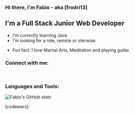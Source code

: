 ### Hi there, I'm Fabio - aka [frodri13]

## I'm a Full Stack Junior Web Developer

- I'm currently learning Java
- I'm looking for a role, remote or oterwise
<!-- - I'm working on my blog  -->
- Fun fact: I love Martial Arts, Meditation and playing guitar.

### Connect with me:

<br />

### Languages and Tools:

![Fabio's GitHub stats](https://github-readme-stats.vercel.app/api?username=frodri13&theme=blue-green&show_icons=true)

[portfolio]:
[linkedin]:
[codewars]:
